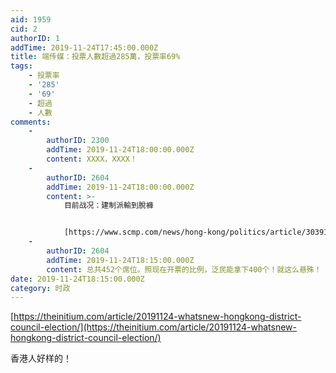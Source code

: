 ```yaml
---
aid: 1959
cid: 2
authorID: 1
addTime: 2019-11-24T17:45:00.000Z
title: 端传媒：投票人數超過285萬，投票率69%
tags:
    - 投票率
    - '285'
    - '69'
    - 超過
    - 人數
comments:
    -
        authorID: 2300
        addTime: 2019-11-24T18:00:00.000Z
        content: XXXX，XXXX！
    -
        authorID: 2604
        addTime: 2019-11-24T18:00:00.000Z
        content: >-
            目前战况：建制派輸到脫褲


            [https://www.scmp.com/news/hong-kong/politics/article/3039132/results-blog](https://www.scmp.com/news/hong-kong/politics/article/3039132/results-blog)
    -
        authorID: 2604
        addTime: 2019-11-24T18:15:00.000Z
        content: 总共452个席位。照现在开票的比例，泛民能拿下400个！就这么悬殊！
date: 2019-11-24T18:15:00.000Z
category: 时政
---
```


[https://theinitium.com/article/20191124-whatsnew-hongkong-district-council-election/](https://theinitium.com/article/20191124-whatsnew-hongkong-district-council-election/)

香港人好样的！
